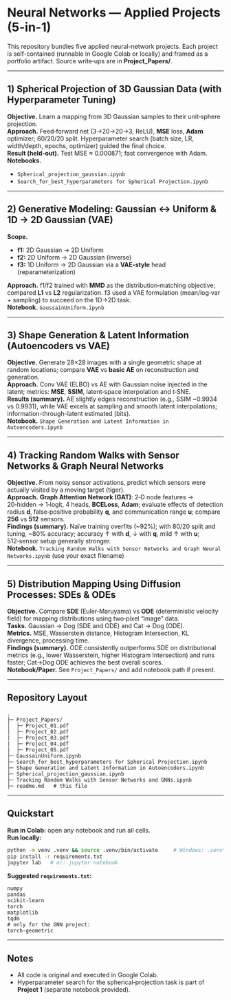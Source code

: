 # Neural Networks — Applied Projects (5-in-1)

This repository bundles five applied neural-network projects. Each project is self-contained (runnable in Google Colab or locally) and framed as a portfolio artifact. Source write‑ups are in **Project_Papers/**.

---

## 1) Spherical Projection of 3D Gaussian Data (with Hyperparameter Tuning)

**Objective.** Learn a mapping from 3D Gaussian samples to their unit‑sphere projection.  
**Approach.** Feed‑forward net (3→20→20→3, ReLU), **MSE** loss, **Adam** optimizer; 60/20/20 split. Hyperparameter search (batch size, LR, width/depth, epochs, optimizer) guided the final choice.  
**Result (held‑out).** Test MSE ≈ 0.000871; fast convergence with Adam.  
**Notebooks.**
- `Spherical_projection_gaussian.ipynb`
- `Search_for_best_hyperparameters for Spherical Projection.ipynb`

---

## 2) Generative Modeling: Gaussian ↔ Uniform & 1D → 2D Gaussian (VAE)

**Scope.**
- **f1:** 2D Gaussian → 2D Uniform  
- **f2:** 2D Uniform → 2D Gaussian (inverse)  
- **f3:** 1D Uniform → 2D Gaussian via a **VAE‑style** head (reparameterization)

**Approach.** f1/f2 trained with **MMD** as the distribution‑matching objective; compared **L1** vs **L2** regularization. f3 used a VAE formulation (mean/log‑var + sampling) to succeed on the 1D→2D task.  
**Notebook.** `GaussainUniform.ipynb`

---

## 3) Shape Generation & Latent Information (Autoencoders vs VAE)

**Objective.** Generate 28×28 images with a single geometric shape at random locations; compare **VAE** vs **basic AE** on reconstruction and generation.  
**Approach.** Conv VAE (ELBO) vs AE with Gaussian noise injected in the latent; metrics: **MSE**, **SSIM**, latent‑space interpolation and t‑SNE.  
**Results (summary).** AE slightly edges reconstruction (e.g., SSIM ~0.9934 vs 0.9931), while VAE excels at sampling and smooth latent interpolations; information-through-latent estimated (bits).  
**Notebook.** `Shape Generation and Latent Information in Autoencoders.ipynb`

---

## 4) Tracking Random Walks with Sensor Networks & Graph Neural Networks

**Objective.** From noisy sensor activations, predict which sensors were actually visited by a moving target (tiger).  
**Approach.** **Graph Attention Network (GAT)**: 2‑D node features → 20‑hidden → 1‑logit, 4 heads, **BCELoss**, **Adam**; evaluate effects of detection radius **d**, false‑positive probability **q**, and communication range **u**; compare **256** vs **512** sensors.  
**Findings (summary).** Naïve training overfits (~92%); with 80/20 split and tuning, ~80% accuracy; accuracy ↑ with **d**, ↓ with **q**, mild ↑ with **u**; 512‑sensor setup generally stronger.  
**Notebook.** `Tracking Random Walks with Sensor Networks and Graph Neural Networks.ipynb` (use your exact filename)

---

## 5) Distribution Mapping Using Diffusion Processes: SDEs & ODEs

**Objective.** Compare **SDE** (Euler‑Maruyama) vs **ODE** (deterministic velocity field) for mapping distributions using two‑pixel “image” data.  
**Tasks.** Gaussian → Dog (SDE and ODE) and Cat → Dog (ODE).  
**Metrics.** MSE, Wasserstein distance, Histogram Intersection, KL divergence, processing time.  
**Findings (summary).** ODE consistently outperforms SDE on distributional metrics (e.g., lower Wasserstein, higher Histogram Intersection) and runs faster; Cat→Dog ODE achieves the best overall scores.  
**Notebook/Paper.** See `Project_Papers/` and add notebook path if present.

---

## Repository Layout

```
.
├─ Project_Papers/
│  ├─ Project_01.pdf
│  ├─ Project_02.pdf
|  ├─ Project_03.pdf
|  ├─ Project_04.pdf
|  ├─ Project_05.pdf
├─ GaussainUniform.ipynb
├─ Search_for_best_hyperparameters for Spherical Projection.ipynb
├─ Shape Generation and Latent Information in Autoencoders.ipynb
├─ Spherical_projection_gaussian.ipynb
├─ Tracking Random Walks with Sensor Networks and GNNs.ipynb
├─ readme.md   # this file
```

---

## Quickstart

**Run in Colab:** open any notebook and run all cells.  
**Run locally:**
```bash
python -m venv .venv && source .venv/bin/activate     # Windows: .venv\Scripts\Activate
pip install -r requirements.txt
jupyter lab   # or: jupyter notebook
```

**Suggested `requirements.txt`:**
```
numpy
pandas
scikit-learn
torch
matplotlib
tqdm
# only for the GNN project:
torch-geometric
```

---

## Notes

- All code is original and executed in Google Colab.  
- Hyperparameter search for the spherical‑projection task is part of **Project 1** (separate notebook provided).  

